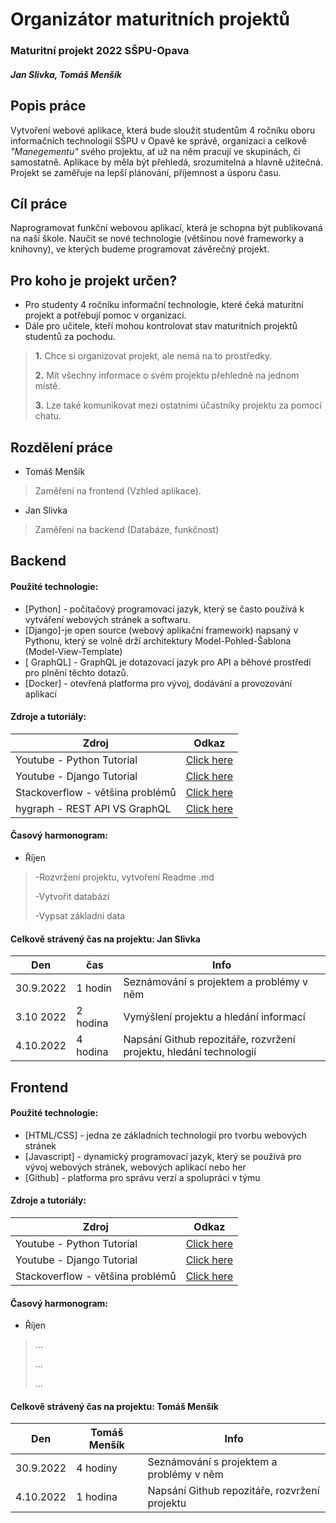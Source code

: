 # Organizátor maturitních projektů
### Maturitní projekt 2022 SŠPU-Opava
##### Jan Slivka, Tomáš Menšík



## Popis práce
Vytvoření webové aplikace, která bude sloužit studentům 4 ročníku oboru informačních technologií SŠPU v Opavě ke správě, organizaci a celkově *"Manegementu"* svého projektu, ať už na něm pracují ve skupinách, či samostatně. 
Aplikace by měla být přehledá, srozumitelná a hlavně užitečná.
Projekt se zaměřuje na lepší plánování, příjemnost a úsporu času.



## Cíl práce
Naprogramovat funkční webovou aplikací, která je schopna být publikovaná na naší škole.
Naučit se nové technologie (většinou nové frameworky a knihovny), ve kterých budeme programovat závěrečný projekt. 


## Pro koho je projekt určen?
- Pro studenty 4 ročníku informační technologie, které čeká maturitní projekt a potřebují pomoc v organizaci.
- Dále pro učitele, kteří mohou kontrolovat stav maturitních projektů studentů za pochodu.

> **1.** Chce si organizovat projekt, ale nemá na to prostředky.
> 
> **2.** Mít všechny informace o svém projektu přehledně na jednom místě.  
> 
> **3.** Lze také komunikovat mezi ostatními účastníky projektu za pomocí chatu.


## Rozdělení práce
- Tomáš Menšík
> Zaměření na frontend (Vzhled aplikace).

- Jan Slivka
> Zaměření na backend (Databáze, funkčnost)

## Backend
#### Použité technologie:
- [Python] - počítačový programovací jazyk, který se často používá k vytváření webových stránek a softwaru.
- [Django]-je open source (webový aplikační framework) napsaný v Pythonu, který se volně drží architektury Model-Pohled-Šablona (Model-View-Template)
- [ GraphQL] -  GraphQL je dotazovací jazyk pro API a běhové prostředí pro plnění těchto dotazů.
- [Docker] - otevřená platforma pro vývoj, dodávání a provozování aplikací


#### Zdroje a tutoriály:

| Zdroj | Odkaz |
| ------ | ------ |
| Youtube - Python Tutorial | [Click here](https://www.youtube.com/watch?v=rfscVS0vtbw) |
| Youtube - Django Tutorial | [Click here](https://www.youtube.com/watch?v=F5mRW0jo-U4) |
| Stackoverflow - většina problémů | [Click here](https://stackoverflow.com/) |
| hygraph - REST API VS GraphQL | [Click here](https://www.section.io/engineering-education/integrating-graphql-api-in-a-django-application/) |
#### Časový harmonogram:
- Říjen

> -Rozvržení projektu, vytvoření Readme .md
> 
> -Vytvořit databázi
> 
> -Vypsat základní data
#### Celkově strávený čas na projektu: Jan Slivka
|    Den   | čas | Info |
| -------- | -------- | --------|
| 30.9.2022| 1 hodin | Seznámování s projektem a problémy v něm |
| 3.10 2022| 2 hodina | Vymýšlení projektu a hledání informací |
| 4.10.2022| 4 hodina | Napsání Github repozitáře, rozvržení projektu, hledání technologií |

## Frontend
#### Použité technologie:

- [HTML/CSS] - jedna ze základních technologií pro tvorbu webových stránek
- [Javascript] - dynamický programovací jazyk, který se používá pro vývoj webových stránek, webových aplikací nebo her
- [Github] - platforma pro správu verzí a spolupráci v týmu

#### Zdroje a tutoriály:

| Zdroj | Odkaz |
| ------ | ------ |
| Youtube - Python Tutorial | [Click here](https://www.youtube.com/watch?v=rfscVS0vtbw) |
| Youtube - Django Tutorial | [Click here](https://www.youtube.com/watch?v=F5mRW0jo-U4) |
| Stackoverflow - většina problémů | [Click here](https://stackoverflow.com/) |

#### Časový harmonogram:
- Říjen

> ...
> 
> ...
> 
> ...

#### Celkově strávený čas na projektu: Tomáš Menšík
| Den  | Tomáš Menšík  | Info |
| -------- | -------- | -------- |
| 30.9.2022 | 4 hodiny | Seznámování s projektem a problémy v něm |
| 4.10.2022 | 1 hodina | Napsání Github repozitáře, rozvržení projektu |



